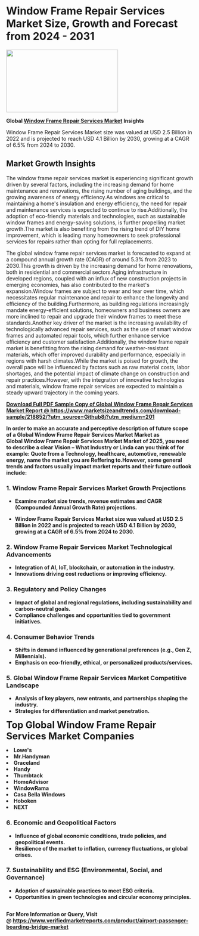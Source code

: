 <H1>Window Frame Repair Services Market Size, Growth and Forecast from 2024 - 2031</H1><img class="aligncenter size-medium wp-image-584254" src="https://thirdeyenews.in/wp-content/uploads/2024/09/Global-Market-Research-300x168.jpeg" alt="" width="300" height="168" /><p><strong>Global&nbsp;<a href="https://www.marketsizeandtrends.com/download-sample/218852/?utm_source=Github8j?utm_medium=201">Window Frame Repair Services Market</a> Insights</strong></p><p>Window Frame Repair Services Market size was valued at USD 2.5 Billion in 2022 and is projected to reach USD 4.1 Billion by 2030, growing at a CAGR of 6.5% from 2024 to 2030.</p><p><h2>Market Growth Insights</h2> <p>The window frame repair services market is experiencing significant growth driven by several factors, including the increasing demand for home maintenance and renovations, the rising number of aging buildings, and the growing awareness of energy efficiency.As windows are critical to maintaining a home's insulation and energy efficiency, the need for repair and maintenance services is expected to continue to rise.Additionally, the adoption of eco-friendly materials and technologies, such as sustainable window frames and energy-saving solutions, is further propelling market growth.The market is also benefiting from the rising trend of DIY home improvement, which is leading many homeowners to seek professional services for repairs rather than opting for full replacements.</p> <p><strong><a href="sample-download-link"></a></strong></p> <p>The global window frame repair services market is forecasted to expand at a compound annual growth rate (CAGR) of around 5.3% from 2023 to 2030.This growth is driven by the increasing demand for home renovations, both in residential and commercial sectors.Aging infrastructure in developed regions, coupled with an influx of new construction projects in emerging economies, has also contributed to the market's expansion.Window frames are subject to wear and tear over time, which necessitates regular maintenance and repair to enhance the longevity and efficiency of the building.Furthermore, as building regulations increasingly mandate energy-efficient solutions, homeowners and business owners are more inclined to repair and upgrade their window frames to meet these standards.Another key driver of the market is the increasing availability of technologically advanced repair services, such as the use of smart window frames and automated repair tools, which further enhance service efficiency and customer satisfaction.Additionally, the window frame repair market is benefitting from the rising demand for weather-resistant materials, which offer improved durability and performance, especially in regions with harsh climates.While the market is poised for growth, the overall pace will be influenced by factors such as raw material costs, labor shortages, and the potential impact of climate change on construction and repair practices.However, with the integration of innovative technologies and materials, window frame repair services are expected to maintain a steady upward trajectory in the coming years.</p> <p><strong><a href="more-info-link"></p><p><span class=""><strong>Download Full PDF Sample Copy of Global Window Frame Repair Services Market Report</strong> @ <a href="https://www.marketsizeandtrends.com/download-sample/218852/?utm_source=Github8j?utm_medium=201" target="_blank">https://www.marketsizeandtrends.com/download-sample/218852/?utm_source=Github8j?utm_medium=201</a></span></p><p>In order to make an accurate and perceptive description of future scope of a Global&nbsp;Window Frame Repair Services Market Market as Global&nbsp;Window Frame Repair Services Market Market of 2025, you need to describe a clear Vision &ndash; What Industry or Linda can you think of for example: Quote from a Technology, healthcare, automotive, renewable energy, name the market you are Reffering to.However, some general trends and factors usually impact market reports and their future outlook include:</p><h3>1.&nbsp;<strong>Window Frame Repair Services Market Growth Projections</strong></h3><ul><li>Examine market size trends, revenue estimates and CAGR (Compounded Annual Growth Rate) projections.</li><li><p>Window Frame Repair Services Market size was valued at USD 2.5 Billion in 2022 and is projected to reach USD 4.1 Billion by 2030, growing at a CAGR of 6.5% from 2024 to 2030.</p></li></ul><h3>2.&nbsp;<strong>Window Frame Repair Services Market Technological Advancements</strong></h3><ul><li>Integration of AI, IoT, blockchain, or automation in the industry.</li><li>Innovations driving cost reductions or improving efficiency.</li></ul><h3>3.&nbsp;<strong>Regulatory and Policy Changes</strong></h3><ul><li>Impact of global and regional regulations, including sustainability and carbon-neutral goals.</li><li>Compliance challenges and opportunities tied to government initiatives.</li></ul><h3>4.&nbsp;<strong>Consumer Behavior Trends</strong></h3><ul><li>Shifts in demand influenced by generational preferences (e.g., Gen Z, Millennials).</li><li>Emphasis on eco-friendly, ethical, or personalized products/services.</li></ul><h3>5.&nbsp;<strong>Global Window Frame Repair Services Market Competitive Landscape</strong></h3><ul><li>Analysis of key players, new entrants, and partnerships shaping the industry.</li><li>Strategies for differentiation and market penetration.</li></ul><p data-pm-slice="1 1 []"><span style="color: inherit; font-family: inherit; font-size: 25px;">Top Global Window Frame Repair Services Market Companies</span></p><div class="" data-test-id=""><p><li>Lowe's</li><li> Mr.Handyman</li><li> Graceland</li><li> Handy</li><li> Thumbtack</li><li> HomeAdvisor</li><li> WindowRama</li><li> Casa Bella Windows</li><li> Hoboken</li><li> NEXT</li></p></div><h3>6.&nbsp;<strong>Economic and Geopolitical Factors</strong></h3><ul><li>Influence of global economic conditions, trade policies, and geopolitical events.</li><li>Resilience of the market to inflation, currency fluctuations, or global crises.</li></ul><h3>7.&nbsp;<strong>Sustainability and ESG (Environmental, Social, and Governance)</strong></h3><ul><li>Adoption of sustainable practices to meet ESG criteria.</li><li>Opportunities in green technologies and circular economy principles.</li></ul><h2><strong style="font-size: 14px;">For More Information or Query, Visit @&nbsp;</strong><a style="background-color: #ffffff; font-size: 14px;" href="https://www.marketsizeandtrends.com/report/window-frame-repair-services-market/" target="_blank">https://www.verifiedmarketreports.com/product/airport-passenger-boarding-bridge-market</a></h2>